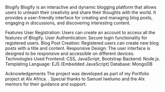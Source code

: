 Blogify
Blogify is an interactive and dynamic blogging platform that allows users to unleash their creativity and share their thoughts with the world. It provides a user-friendly interface for creating and managing blog posts, engaging in discussions, and discovering interesting content.

Features
User Registration: Users can create an account to access all the features of Blogify.
User Authentication: Secure login functionality for registered users.
Blog Post Creation: Registered users can create new blog posts with a title and content.
Responsive Design: The user interface is designed to be responsive and accessible on different devices.
Technologies Used
Frontend: CSS, JavaScript, Bootstrap
Backend: Node.js.
Templating Language: EJS (Embedded JavaScript)
Database: MongoDB

Acknowledgements
The project was developed as part of my Portfolio project at Alx Africa. .
Special thanks to Samuel Iwelumo and the Alx mentors for their guidance and support.
